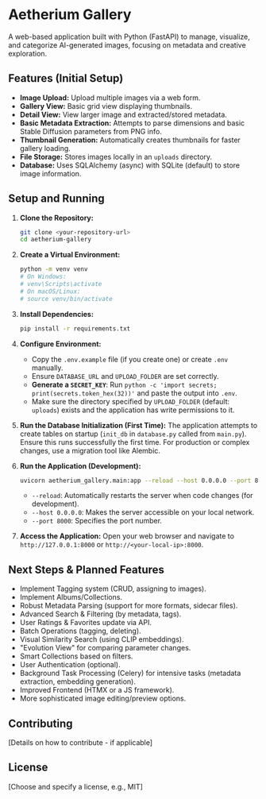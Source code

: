 # Aetherium Gallery

A web-based application built with Python (FastAPI) to manage, visualize, and categorize AI-generated images, focusing on metadata and creative exploration.

## Features (Initial Setup)

- **Image Upload:** Upload multiple images via a web form.
- **Gallery View:** Basic grid view displaying thumbnails.
- **Detail View:** View larger image and extracted/stored metadata.
- **Basic Metadata Extraction:** Attempts to parse dimensions and basic Stable Diffusion parameters from PNG info.
- **Thumbnail Generation:** Automatically creates thumbnails for faster gallery loading.
- **File Storage:** Stores images locally in an `uploads` directory.
- **Database:** Uses SQLAlchemy (async) with SQLite (default) to store image information.

## Setup and Running

1.  **Clone the Repository:**

    ```bash
    git clone <your-repository-url>
    cd aetherium-gallery
    ```

2.  **Create a Virtual Environment:**

    ```bash
    python -m venv venv
    # On Windows:
    # venv\Scripts\activate
    # On macOS/Linux:
    # source venv/bin/activate
    ```

3.  **Install Dependencies:**

    ```bash
    pip install -r requirements.txt
    ```

4.  **Configure Environment:**

    - Copy the `.env.example` file (if you create one) or create `.env` manually.
    - Ensure `DATABASE_URL` and `UPLOAD_FOLDER` are set correctly.
    - **Generate a `SECRET_KEY`**: Run `python -c 'import secrets; print(secrets.token_hex(32))'` and paste the output into `.env`.
    - Make sure the directory specified by `UPLOAD_FOLDER` (default: `uploads`) exists and the application has write permissions to it.

5.  **Run the Database Initialization (First Time):**
    The application attempts to create tables on startup (`init_db` in `database.py` called from `main.py`). Ensure this runs successfully the first time. For production or complex changes, use a migration tool like Alembic.

6.  **Run the Application (Development):**

    ```bash
    uvicorn aetherium_gallery.main:app --reload --host 0.0.0.0 --port 8000
    ```

    - `--reload`: Automatically restarts the server when code changes (for development).
    - `--host 0.0.0.0`: Makes the server accessible on your local network.
    - `--port 8000`: Specifies the port number.

7.  **Access the Application:**
    Open your web browser and navigate to `http://127.0.0.1:8000` or `http://<your-local-ip>:8000`.

## Next Steps & Planned Features

- Implement Tagging system (CRUD, assigning to images).
- Implement Albums/Collections.
- Robust Metadata Parsing (support for more formats, sidecar files).
- Advanced Search & Filtering (by metadata, tags).
- User Ratings & Favorites update via API.
- Batch Operations (tagging, deleting).
- Visual Similarity Search (using CLIP embeddings).
- "Evolution View" for comparing parameter changes.
- Smart Collections based on filters.
- User Authentication (optional).
- Background Task Processing (Celery) for intensive tasks (metadata extraction, embedding generation).
- Improved Frontend (HTMX or a JS framework).
- More sophisticated image editing/preview options.

## Contributing

[Details on how to contribute - if applicable]

## License

[Choose and specify a license, e.g., MIT]
